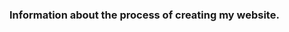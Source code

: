 ### Information about the process of creating my website.

<!--
This repository is the first version of my website. This website will be used for portfolio.

[16/08/2022 - 12:00]
After creating and designing the menu, I start editing it to make it responsive.
I have separated the css code into different files.
And I have created the first script of the page in javascript.

-->
